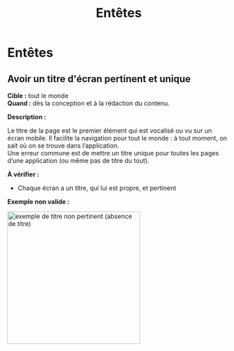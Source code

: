 ﻿---
title: "Entêtes"
---

# Entêtes

## Avoir un titre d'écran pertinent et unique

**Cible&nbsp;:** tout le monde  
**Quand&nbsp;:** dès la conception et à la rédaction du contenu.

**Description&nbsp;:** 

Le titre de la page est le premier élément qui est vocalisé ou vu sur un écran mobile. Il facilite la navigation pour tout le monde&nbsp;: à tout moment, on sait où on se trouve dans l’application.  
Une erreur commune est de mettre un titre unique pour toutes les pages d’une application (ou même pas de titre du tout).

**À vérifier&nbsp;:** 

- Chaque écran a un titre, qui lui est propre, et pertinent

**Exemple non valide&nbsp;:**

<img src="../../../images/header.png" alt="exemple de titre non pertinent (absence de titre)" width="300"> 